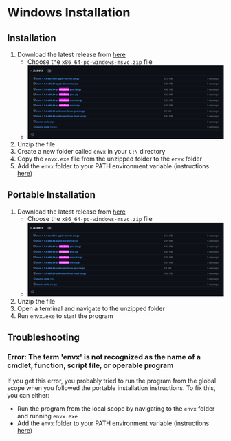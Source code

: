 # Windows Installation

## Installation

1. Download the latest release from [here](https://github.com/envx-project/cli/releases/latest)
   - Choose the `x86_64-pc-windows-msvc.zip` file
   - ![image](./assets/releases.png)
2. Unzip the file
3. Create a new folder called `envx` in your `C:\` directory
4. Copy the `envx.exe` file from the unzipped folder to the `envx` folder
5. Add the `envx` folder to your PATH environment variable (instructions [here](https://www.architectryan.com/2018/03/17/add-to-the-path-on-windows-10/))

## Portable Installation

1. Download the latest release from [here](https://github.com/envx-project/cli/releases/latest)
   - Choose the `x86_64-pc-windows-msvc.zip` file
   - ![image](./assets/releases.png)
2. Unzip the file
3. Open a terminal and navigate to the unzipped folder
4. Run `envx.exe` to start the program

## Troubleshooting

### Error: The term 'envx' is not recognized as the name of a cmdlet, function, script file, or operable program

If you get this error, you probably tried to run the program from the global scope when you followed the portable installation instructions.
To fix this, you can either:

- Run the program from the local scope by navigating to the `envx` folder and running `envx.exe`
- Add the `envx` folder to your PATH environment variable (instructions [here](https://www.architectryan.com/2018/03/17/add-to-the-path-on-windows-10/))
